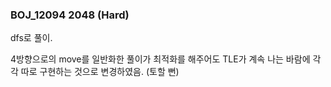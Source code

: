 ### BOJ_12094 2048 (Hard)

dfs로 풀이.

4방향으로의 move를 일반화한 풀이가 최적화를 해주어도 TLE가 계속 나는 바람에 각각 따로 구현하는 것으로 변경하였음. (토할 뻔)
